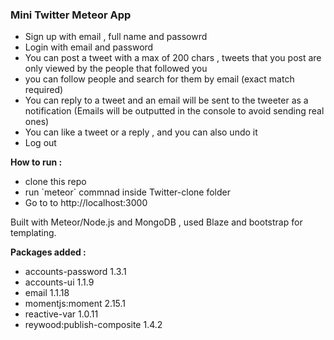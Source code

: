<h3>Mini Twitter Meteor App</h3>

<ul>
<li>Sign up with email , full name and passowrd</li>
<li>Login with email and password</li>
<li>You can post a tweet with a max of 200 chars , tweets that you post are only viewed by the people that followed you</li>
<li>you can follow people and search for them by email (exact match required)</li>
<li>You can reply to a tweet and an email will be sent to the tweeter as a notification (Emails will be outputted in the console to avoid sending real ones)</li>
<li>You can like a tweet or a reply , and you can also undo it</li>
<li>Log out</li>
</ul>

<p><b>How to run :</b></p>

<ul>
	<li>clone this repo</li>
	<li>run `meteor` commnad inside Twitter-clone folder</li>
	<li>Go to to http://localhost:3000</li>
</ul>

<p>Built with Meteor/Node.js and MongoDB , used Blaze and bootstrap for templating.</p>

<p><b>Packages added :</b></p>

<ul>
	<li>accounts-password          1.3.1</li>
	<li>accounts-ui                1.1.9</li>
	<li>email                      1.1.18</li>
	<li>momentjs:moment            2.15.1</li>
	<li>reactive-var               1.0.11</li>
	<li>reywood:publish-composite  1.4.2</li>
</ul>


  
  
 
 
  
  
  

